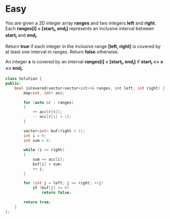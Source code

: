# Easy

You are given a 2D integer array **ranges** and two integers **left** and **right**. Each **ranges[i] = [start<sub>i</sub>, end<sub>i</sub>]** represents an inclusive interval between **start<sub>i</sub>** and **end<sub>i</sub>**.

Return **true** if each integer in the inclusive range **[left, right]** is covered by at least one interval in ranges. Return **false** otherwise.

An integer **x** is covered by an interval **ranges[i] = [start<sub>i</sub>, end<sub>i</sub>]** if **start<sub>i</sub> <= x <= end<sub>i</sub>**.

```cpp
class Solution {
public:
    bool isCovered(vector<vector<int>>& ranges, int left, int right) {
        map<int, int> acc;
        
        for (auto &r : ranges)
        {
            ++ acc[r[0]];
            -- acc[r[1] + 1];
        }
        
        vector<int> buf(right + 1);
        int i = 0;
        int sum = 0;
        
        while (i <= right)
        {
            sum += acc[i];
            buf[i] = sum;
            ++ i;
        }
        
        for (int j = left; j <= right; ++j)
            if (buf[j] <= 0)
                return false;
        
        return true;
    }
};
```
